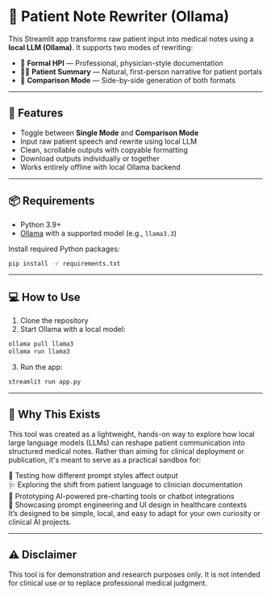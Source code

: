 # 📝 Patient Note Rewriter (Ollama)

This Streamlit app transforms raw patient input into medical notes using a **local LLM (Ollama)**. It supports two modes of rewriting:

- 📄 **Formal HPI** — Professional, physician-style documentation  
- 🧑‍⚕️ **Patient Summary** — Natural, first-person narrative for patient portals  
- 🔁 **Comparison Mode** — Side-by-side generation of both formats  

---

## 🚀 Features

- Toggle between **Single Mode** and **Comparison Mode**
- Input raw patient speech and rewrite using local LLM
- Clean, scrollable outputs with copyable formatting
- Download outputs individually or together
- Works entirely offline with local Ollama backend

---

## 📦 Requirements

- Python 3.9+
- [Ollama](https://ollama.com/) with a supported model (e.g., `llama3.3`)

Install required Python packages:
```bash
pip install -r requirements.txt
```
---

## 💻 How to Use

1. Clone the repository
2. Start Ollama with a local model:
```bash
ollama pull llama3
ollama run llama3
```

3. Run the app:
```bash
streamlit run app.py
```
---
## 🧠 Why This Exists

This tool was created as a lightweight, hands-on way to explore how local large language models (LLMs) can reshape patient communication into structured medical notes.
Rather than aiming for clinical deployment or publication, it's meant to serve as a practical sandbox for:

🧪 Testing how different prompt styles affect output  
🩺 Exploring the shift from patient language to clinician documentation  
🤖 Prototyping AI-powered pre-charting tools or chatbot integrations  
💼 Showcasing prompt engineering and UI design in healthcare contexts  
It’s designed to be simple, local, and easy to adapt for your own curiosity or clinical AI projects.

---
## ⚠️ Disclaimer

This tool is for demonstration and research purposes only.
It is not intended for clinical use or to replace professional medical judgment.